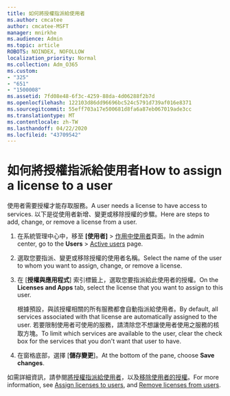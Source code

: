 ```yaml
---
title: 如何將授權指派給使用者
ms.author: cmcatee
author: cmcatee-MSFT
manager: mnirkhe
ms.audience: Admin
ms.topic: article
ROBOTS: NOINDEX, NOFOLLOW
localization_priority: Normal
ms.collection: Adm_O365
ms.custom:
- "325"
- "651"
- "1500008"
ms.assetid: 7fd08e48-6f3c-4259-88da-4d06288f2b7d
ms.openlocfilehash: 122103d86dd96696bc524c5791d739af016e8371
ms.sourcegitcommit: 55eff703a17e500681d8fa6a87eb067019ade3cc
ms.translationtype: MT
ms.contentlocale: zh-TW
ms.lasthandoff: 04/22/2020
ms.locfileid: "43709542"
---
```

# <a name="how-to-assign-a-license-to-a-user"></a><span data-ttu-id="9cbaa-102">如何將授權指派給使用者</span><span class="sxs-lookup"><span data-stu-id="9cbaa-102">How to assign a license to a user</span></span>

<span data-ttu-id="9cbaa-103">使用者需要授權才能存取服務。</span><span class="sxs-lookup"><span data-stu-id="9cbaa-103">A user needs a license to have access to services.</span></span> <span data-ttu-id="9cbaa-104">以下是從使用者新增、變更或移除授權的步驟。</span><span class="sxs-lookup"><span data-stu-id="9cbaa-104">Here are steps to add, change, or remove a license from a user.</span></span>
  
1. <span data-ttu-id="9cbaa-105">在系統管理中心中，移至 **[使用者]** \> [作用中使用者](https://go.microsoft.com/fwlink/p/?linkid=834822)頁面。</span><span class="sxs-lookup"><span data-stu-id="9cbaa-105">In the admin center, go to the **Users** \> [Active users](https://go.microsoft.com/fwlink/p/?linkid=834822) page.</span></span>

2. <span data-ttu-id="9cbaa-106">選取您要指派、變更或移除授權的使用者名稱。</span><span class="sxs-lookup"><span data-stu-id="9cbaa-106">Select the name of the user to whom you want to assign, change, or remove a license.</span></span>

3. <span data-ttu-id="9cbaa-107">在 [**授權與應用程式**] 索引標籤上，選取您要指派給此使用者的授權。</span><span class="sxs-lookup"><span data-stu-id="9cbaa-107">On the **Licenses and Apps** tab, select the license that you want to assign to this user.</span></span>

    <span data-ttu-id="9cbaa-108">根據預設，與該授權相關的所有服務都會自動指派給使用者。</span><span class="sxs-lookup"><span data-stu-id="9cbaa-108">By default, all services associated with that license are automatically assigned to the user.</span></span> <span data-ttu-id="9cbaa-109">若要限制使用者可使用的服務，請清除您不想讓使用者使用之服務的核取方塊。</span><span class="sxs-lookup"><span data-stu-id="9cbaa-109">To limit which services are available to the user, clear the check box for the services that you don't want that user to have.</span></span>

4. <span data-ttu-id="9cbaa-110">在窗格底部，選擇 [**儲存變更**]。</span><span class="sxs-lookup"><span data-stu-id="9cbaa-110">At the bottom of the pane, choose **Save changes**.</span></span>

<span data-ttu-id="9cbaa-111">如需詳細資訊，請參閱[將授權指派給使用者](https://docs.microsoft.com/office365/admin/subscriptions-and-billing/assign-licenses-to-users)，以及[移除使用者的授權](https://docs.microsoft.com/office365/admin/subscriptions-and-billing/remove-licenses-from-users)。</span><span class="sxs-lookup"><span data-stu-id="9cbaa-111">For more information, see [Assign licenses to users](https://docs.microsoft.com/office365/admin/subscriptions-and-billing/assign-licenses-to-users), and [Remove licenses from users](https://docs.microsoft.com/office365/admin/subscriptions-and-billing/remove-licenses-from-users).</span></span>
